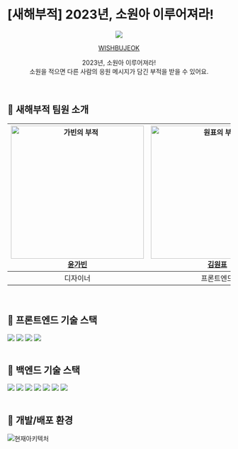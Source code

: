 # [새해부적] 2023년, 소원아 이루어져라!

<div align=center><img src="https://cdn.discordapp.com/attachments/1044794430068101133/1066184308269785098/wishbujeok_thumbnail.png">
  
  <a href="https://wishbujeok.site" target="_blank">WISHBUJEOK </a>

2023년, 소원아 이루어져라! <br/>
소원을 적으면 다른 사람의 응원 메시지가 담긴 부적을 받을 수 있어요.

</div>

<br/>

## 🎇 새해부적 팀원 소개

<div align="center">

| <img src=https://kr.object.ncloudstorage.com/wishbujeokimg/wishbujeok-62.png alt="가빈의 부적" width="300"/><br/>[윤가빈](https://www.behance.net/gabinyun) | <img src=https://kr.object.ncloudstorage.com/wishbujeokimg/wishbujeok-34.png alt="원표의 부적" width="300"/><br/>[김원표](https://github.com/pitangland) | <img src=https://kr.object.ncloudstorage.com/wishbujeokimg/wishbujeok-14.png alt="현준의 부적" width="300"/><br/> [양현준](https://github.com/JadeHyun) | <img src=https://kr.object.ncloudstorage.com/wishbujeokimg/wishbujeok-96.png alt="치훈의 부적" width="300"/><br/> [김치훈](https://github.com/doolysmile) | <img src=https://kr.object.ncloudstorage.com/wishbujeokimg/wishbujeok-100.png alt="민식의 부적" width="300"/><br/> [우민식](https://github.com/woominsik) |
| :---------------------------------------------------------------------------------------------------------------------------------------------------------: | :------------------------------------------------------------------------------------------------------------------------------------------------------: | :-----------------------------------------------------------------------------------------------------------------------------------------------------: | :-------------------------------------------------------------------------------------------------------------------------------------------------------: | :-------------------------------------------------------------------------------------------------------------------------------------------------------: |
|                                                                          디자이너                                                                           |                                                                        프론트엔드                                                                        |                                                                       프론트엔드                                                                        |                                                                          백엔드                                                                           |                                                                          백엔드                                                                           |

<br>
</div>

## 🎇 프론트엔드 기술 스택

<div align=left> 
  <img src="https://img.shields.io/badge/react v18-61DAFB?style=for-the-badge&logo=react&logoColor=black"> 
  <img src="https://img.shields.io/badge/react router v6-CA4245?style=for-the-badge&logo=react router&logoColor=white"> 
  <img src="https://img.shields.io/badge/axios-5A29E4?style=for-the-badge&logo=axios&logoColor=white">
  <img src="https://img.shields.io/badge/styled components-DB7093?style=for-the-badge&logo=styled-components&logoColor=white">
</div>

<br/>

## 🎇 백엔드 기술 스택

<div align=left> 
    <img src="https://img.shields.io/badge/springboot-6DB33F?style=for-the-badge&logo=springboot&logoColor=white%22%3E">
    <img src="https://img.shields.io/badge/java-007396?style=for-the-badge&logo=java&logoColor=white%22%3E ">
  <img src="https://img.shields.io/badge/mysql-4479A1?style=for-the-badge&logo=mysql&logoColor=white">
  <img src="https://img.shields.io/badge/swagger-85EA2D?style=for-the-badge&logo=swagger&logoColor=white">
  <img src="https://img.shields.io/badge/docker-2496ED?style=for-the-badge&logo=docker&logoColor=white">
  <img src="https://img.shields.io/badge/githubactions-2088FF?style=for-the-badge&logo=githubactions&logoColor=white%22%3E">
  <img src="https://img.shields.io/badge/springsecurity-6DB33F?style=for-the-badge&logo=springsecurity&logoColor=white%22%3E">
</div>

<br />

## 🎇 개발/배포 환경

![현재아키텍처](https://cdn.discordapp.com/attachments/1044794430068101133/1066183315494809600/wishbujeok_architecture.png)
